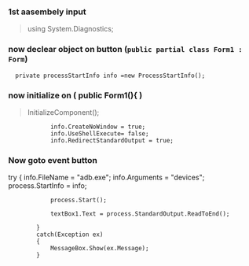 
### 1st aasembely input

> using System.Diagnostics;

### now declear object on button (` public partial class Form1 : Form `)

```private Process process=new Process();
  private processStartInfo info =new ProcessStartInfo();
```
###  now initialize on (  public Form1(){ )
> InitializeComponent();
```         info.WindowStyle = ProcessWindowStyle.Hidden;
            info.CreateNoWindow = true;
            info.UseShellExecute= false;
            info.RedirectStandardOutput = true;
```

### Now goto event button 

 try
            {
                info.FileName = "adb.exe";
                info.Arguments = "devices";
                process.StartInfo = info;

                process.Start();

                textBox1.Text = process.StandardOutput.ReadToEnd();

            }
            catch(Exception ex)
            {
                MessageBox.Show(ex.Message);
            }
